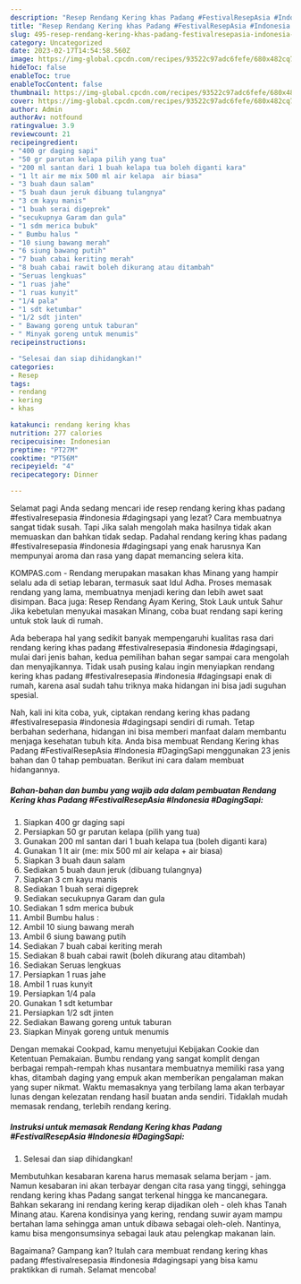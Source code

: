 ```yaml
---
description: "Resep Rendang Kering khas Padang #FestivalResepAsia #Indonesia #DagingSapi Menu Buat lebaran"
title: "Resep Rendang Kering khas Padang #FestivalResepAsia #Indonesia #DagingSapi Menu Buat lebaran"
slug: 495-resep-rendang-kering-khas-padang-festivalresepasia-indonesia-dagingsapi-menu-buat-lebaran
category: Uncategorized
date: 2023-02-17T14:54:58.560Z
image: https://img-global.cpcdn.com/recipes/93522c97adc6fefe/680x482cq70/rendang-kering-khas-padang-festivalresepasia-indonesia-dagingsapi-foto-resep-utama.jpg
hideToc: false
enableToc: true
enableTocContent: false
thumbnail: https://img-global.cpcdn.com/recipes/93522c97adc6fefe/680x482cq70/rendang-kering-khas-padang-festivalresepasia-indonesia-dagingsapi-foto-resep-utama.jpg
cover: https://img-global.cpcdn.com/recipes/93522c97adc6fefe/680x482cq70/rendang-kering-khas-padang-festivalresepasia-indonesia-dagingsapi-foto-resep-utama.jpg
author: Admin
authorAv: notfound
ratingvalue: 3.9
reviewcount: 21
recipeingredient:
- "400 gr daging sapi"
- "50 gr parutan kelapa pilih yang tua"
- "200 ml santan dari 1 buah kelapa tua boleh diganti kara"
- "1 lt air me mix 500 ml air kelapa  air biasa"
- "3 buah daun salam"
- "5 buah daun jeruk dibuang tulangnya"
- "3 cm kayu manis"
- "1 buah serai digeprek"
- "secukupnya Garam dan gula"
- "1 sdm merica bubuk"
- " Bumbu halus "
- "10 siung bawang merah"
- "6 siung bawang putih"
- "7 buah cabai keriting merah"
- "8 buah cabai rawit boleh dikurang atau ditambah"
- "Seruas lengkuas"
- "1 ruas jahe"
- "1 ruas kunyit"
- "1/4 pala"
- "1 sdt ketumbar"
- "1/2 sdt jinten"
- " Bawang goreng untuk taburan"
- " Minyak goreng untuk menumis"
recipeinstructions:

- "Selesai dan siap dihidangkan!"
categories:
- Resep
tags:
- rendang
- kering
- khas

katakunci: rendang kering khas 
nutrition: 277 calories
recipecuisine: Indonesian
preptime: "PT27M"
cooktime: "PT56M"
recipeyield: "4"
recipecategory: Dinner

---
```



Selamat pagi Anda sedang mencari ide resep rendang kering khas padang #festivalresepasia #indonesia #dagingsapi yang lezat? Cara membuatnya sangat tidak susah. Tapi Jika salah mengolah maka hasilnya tidak akan memuaskan dan bahkan tidak sedap. Padahal rendang kering khas padang #festivalresepasia #indonesia #dagingsapi yang enak harusnya Kan mempunyai aroma dan rasa yang dapat memancing selera kita.


KOMPAS.com - Rendang merupakan masakan khas Minang yang hampir selalu ada di setiap lebaran, termasuk saat Idul Adha. Proses memasak rendang yang lama, membuatnya menjadi kering dan lebih awet saat disimpan. Baca juga: Resep Rendang Ayam Kering, Stok Lauk untuk Sahur Jika kebetulan menyukai masakan Minang, coba buat rendang sapi kering untuk stok lauk di rumah.

Ada beberapa hal yang sedikit banyak mempengaruhi kualitas rasa dari rendang kering khas padang #festivalresepasia #indonesia #dagingsapi, mulai dari jenis bahan, kedua pemilihan bahan segar sampai cara mengolah dan menyajikannya. Tidak usah pusing kalau ingin menyiapkan rendang kering khas padang #festivalresepasia #indonesia #dagingsapi enak di rumah, karena asal sudah tahu triknya maka hidangan ini bisa jadi suguhan spesial.


Nah, kali ini kita coba, yuk, ciptakan rendang kering khas padang #festivalresepasia #indonesia #dagingsapi sendiri di rumah. Tetap berbahan sederhana, hidangan ini bisa memberi manfaat dalam membantu menjaga kesehatan tubuh kita. Anda bisa membuat Rendang Kering khas Padang #FestivalResepAsia #Indonesia #DagingSapi menggunakan 23 jenis bahan dan 0 tahap pembuatan. Berikut ini cara dalam membuat hidangannya.

<!--inarticleads1-->

##### Bahan-bahan dan bumbu yang wajib ada dalam pembuatan Rendang Kering khas Padang #FestivalResepAsia #Indonesia #DagingSapi:

1. Siapkan 400 gr daging sapi
1. Persiapkan 50 gr parutan kelapa (pilih yang tua)
1. Gunakan 200 ml santan dari 1 buah kelapa tua (boleh diganti kara)
1. Gunakan 1 lt air (me: mix 500 ml air kelapa + air biasa)
1. Siapkan 3 buah daun salam
1. Sediakan 5 buah daun jeruk (dibuang tulangnya)
1. Siapkan 3 cm kayu manis
1. Sediakan 1 buah serai digeprek
1. Sediakan secukupnya Garam dan gula
1. Sediakan 1 sdm merica bubuk
1. Ambil  Bumbu halus :
1. Ambil 10 siung bawang merah
1. Ambil 6 siung bawang putih
1. Sediakan 7 buah cabai keriting merah
1. Sediakan 8 buah cabai rawit (boleh dikurang atau ditambah)
1. Sediakan Seruas lengkuas
1. Persiapkan 1 ruas jahe
1. Ambil 1 ruas kunyit
1. Persiapkan 1/4 pala
1. Gunakan 1 sdt ketumbar
1. Persiapkan 1/2 sdt jinten
1. Sediakan  Bawang goreng untuk taburan
1. Siapkan  Minyak goreng untuk menumis


Dengan memakai Cookpad, kamu menyetujui Kebijakan Cookie dan Ketentuan Pemakaian. Bumbu rendang yang sangat komplit dengan berbagai rempah-rempah khas nusantara membuatnya memiliki rasa yang khas, ditambah daging yang empuk akan memberikan pengalaman makan yang super nikmat. Waktu memasaknya yang terbilang lama akan terbayar lunas dengan kelezatan rendang hasil buatan anda sendiri. Tidaklah mudah memasak rendang, terlebih rendang kering. 

<!--inarticleads2-->

##### Instruksi untuk memasak Rendang Kering khas Padang #FestivalResepAsia #Indonesia #DagingSapi:


1. Selesai dan siap dihidangkan!

Membutuhkan kesabaran karena harus memasak selama berjam - jam. Namun kesabaran ini akan terbayar dengan cita rasa yang tinggi, sehingga rendang kering khas Padang sangat terkenal hingga ke mancanegara. Bahkan sekarang ini rendang kering kerap dijadikan oleh - oleh khas Tanah Minang atau. Karena kondisinya yang kering, rendang suwir ayam mampu bertahan lama sehingga aman untuk dibawa sebagai oleh-oleh. Nantinya, kamu bisa mengonsumsinya sebagai lauk atau pelengkap makanan lain. 

Bagaimana? Gampang kan? Itulah cara membuat rendang kering khas padang #festivalresepasia #indonesia #dagingsapi yang bisa kamu praktikkan di rumah. Selamat mencoba!
